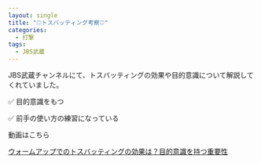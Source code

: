 ```yaml
---
layout: single
title: "⚾️トスバッティング考察⚾️"
categories:
  - 打撃
tags:
  - JBS武蔵
---
```


JBS武蔵チャンネルにて、トスバッティングの効果や目的意識について解説してくれていました。

✅ 目的意識をもつ

✅ 前手の使い方の練習になっている

動画はこちら
<!--<iframe width="560" height="315" src="https://www.youtube.com/embed/nT1dW_8CKaY" frameborder="0" allow="accelerometer; autoplay; encrypted-media; gyroscope; picture-in-picture" allowfullscreen></iframe>-->
[ウォームアップでのトスバッティングの効果は？目的意識を持つ重要性](https://youtu.be/nT1dW_8CKaY)